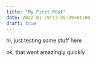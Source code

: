 ```yaml
---
title: "My First Post"
date: 2022-01-29T13:55:39+01:00
draft: true
---
```



hi, just testing some stuff here

ok, that went amazingly quickly
